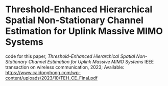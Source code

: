 # Threshold-Enhanced Hierarchical Spatial Non-Stationary Channel Estimation for Uplink Massive MIMO Systems
code for this paper, *Threshold-Enhanced Hierarchical Spatial Non-Stationary Channel Estimation for Uplink Massive MIMO Systems* IEEE transaction on wireless communication, 2023; Available: https://www.caidonghong.com/wp-content/uploads/2023/10/TEH_CE_Final.pdf

